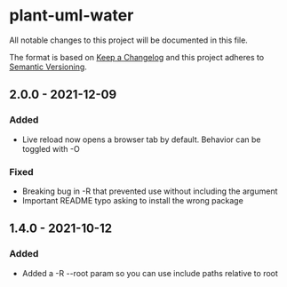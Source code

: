 # plant-uml-water

All notable changes to this project will be documented in this file.

The format is based on [Keep a Changelog](http://keepachangelog.com/)
and this project adheres to [Semantic Versioning](http://semver.org/).

## 2.0.0 - 2021-12-09
### Added
- Live reload now opens a browser tab by default. Behavior can be toggled with -O

### Fixed
- Breaking bug in -R that prevented use without including the argument
- Important README typo asking to install the wrong package

## 1.4.0 - 2021-10-12
### Added
- Added a -R --root param so you can use include paths relative to root
